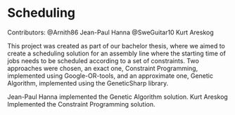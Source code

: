 # Scheduling
Contributors: 
  @Arnith86 Jean-Paul Hanna 
  @SweGuitar10 Kurt Areskog

This project was created as part of our bachelor thesis, where we aimed to create a scheduling solution for an assembly line where the starting time of jobs needs to be scheduled according to a set of constraints.
Two approaches were chosen, an exact one, Constraint Programming, implemented using Google-OR-tools, and an approximate one, Genetic Algorithm, implemented using the GeneticSharp library.

Jean-Paul Hanna implemented the Genetic Algorithm solution.
Kurt Areskog Implemented the Constraint Programming solution. 
